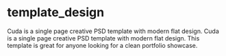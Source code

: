 # template_design
Cuda is a single page creative PSD template with modern flat design. Cuda is a single page creative PSD template with modern flat design. This template is great for anyone looking for a clean portfolio showcase.

